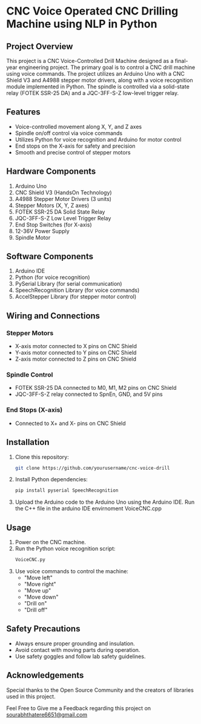 # CNC Voice Operated CNC Drilling Machine using NLP in Python

## Project Overview
This project is a CNC Voice-Controlled Drill Machine designed as a final-year engineering project. The primary goal is to control a CNC drill machine using voice commands. The project utilizes an Arduino Uno with a CNC Shield V3 and A4988 stepper motor drivers, along with a voice recognition module implemented in Python. The spindle is controlled via a solid-state relay (FOTEK SSR-25 DA) and a JQC-3FF-S-Z low-level trigger relay.

## Features
- Voice-controlled movement along X, Y, and Z axes
- Spindle on/off control via voice commands
- Utilizes Python for voice recognition and Arduino for motor control
- End stops on the X-axis for safety and precision
- Smooth and precise control of stepper motors

## Hardware Components
1. Arduino Uno
2. CNC Shield V3 (HandsOn Technology)
3. A4988 Stepper Motor Drivers (3 units)
4. Stepper Motors (X, Y, Z axes)
5. FOTEK SSR-25 DA Solid State Relay
6. JQC-3FF-S-Z Low Level Trigger Relay
7. End Stop Switches (for X-axis)
8. 12-36V Power Supply
9. Spindle Motor

## Software Components
1. Arduino IDE
2. Python (for voice recognition)
3. PySerial Library (for serial communication)
4. SpeechRecognition Library (for voice commands)
5. AccelStepper Library (for stepper motor control)

## Wiring and Connections
### Stepper Motors
- X-axis motor connected to X pins on CNC Shield
- Y-axis motor connected to Y pins on CNC Shield
- Z-axis motor connected to Z pins on CNC Shield

### Spindle Control
- FOTEK SSR-25 DA connected to M0, M1, M2 pins on CNC Shield
- JQC-3FF-S-Z relay connected to SpnEn, GND, and 5V pins

### End Stops (X-axis)
- Connected to X+ and X- pins on CNC Shield

## Installation
1. Clone this repository:
   ```bash
   git clone https://github.com/yourusername/cnc-voice-drill
   ```
2. Install Python dependencies:
   ```bash
   pip install pyserial SpeechRecognition
   ```
3. Upload the Arduino code to the Arduino Uno using the Arduino IDE.
   Run the C++ file in the arduino IDE envirnoment
   VoiceCNC.cpp
## Usage
1. Power on the CNC machine.
2. Run the Python voice recognition script:
   ```bash
   VoiceCNC.py
   ```
3. Use voice commands to control the machine:
   - "Move left"
   - "Move right"
   - "Move up"
   - "Move down"
   - "Drill on"
   - "Drill off"

## Safety Precautions
- Always ensure proper grounding and insulation.
- Avoid contact with moving parts during operation.
- Use safety goggles and follow lab safety guidelines.

## Acknowledgements
Special thanks to the Open Source Community and the creators of libraries used in this project.

Feel Free to Give me a Feedback regarding this project on sourabhthatere6651@gmail.com
